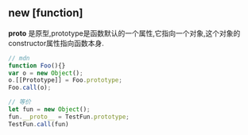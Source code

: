## new [function]



**proto** 是原型,prototype是函数默认的一个属性,它指向一个对象,这个对象的constructor属性指向函数本身.

```js
// mdn
function Foo(){}
var o = new Object();
o.[[Prototype]] = Foo.prototype;
Foo.call(o);
```



```js
// 等价
let fun = new Object();
fun.__proto__ = TestFun.prototype;
TestFun.call(fun)
```

